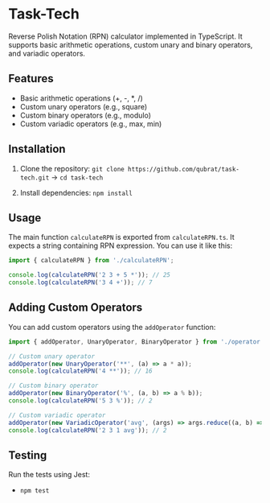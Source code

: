 # Task-Tech

Reverse Polish Notation (RPN) calculator implemented in TypeScript. It supports basic arithmetic operations, custom unary and binary operators, and variadic operators.

## Features

- Basic arithmetic operations (+, -, *, /)
- Custom unary operators (e.g., square)
- Custom binary operators (e.g., modulo)
- Custom variadic operators (e.g., max, min)

## Installation

1. Clone the repository:
`git clone https://github.com/qubrat/task-tech.git` ->
`cd task-tech`

2. Install dependencies:
```npm install```


## Usage

The main function `calculateRPN` is exported from `calculateRPN.ts`. It expects a string containing RPN expression. You can use it like this:

```typescript
import { calculateRPN } from './calculateRPN';

console.log(calculateRPN('2 3 + 5 *')); // 25
console.log(calculateRPN('3 4 +')); // 7
```

## Adding Custom Operators
You can add custom operators using the `addOperator` function:

```typescript
import { addOperator, UnaryOperator, BinaryOperator } from './operator';

// Custom unary operator
addOperator(new UnaryOperator('**', (a) => a * a));
console.log(calculateRPN('4 **')); // 16

// Custom binary operator
addOperator(new BinaryOperator('%', (a, b) => a % b));
console.log(calculateRPN('5 3 %')); // 2

// Custom variadic operator
addOperator(new VariadicOperator('avg', (args) => args.reduce((a, b) => a + b, 0) / args.length));
console.log(calculateRPN('2 3 1 avg')); // 2
```

## Testing
Run the tests using Jest:

- `npm test`

